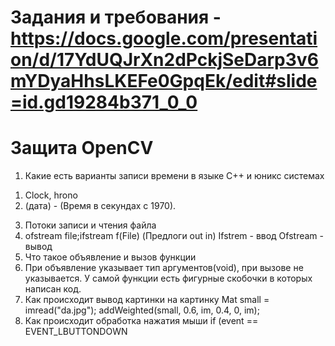 # Задания и требования - https://docs.google.com/presentation/d/17YdUQJrXn2dPckjSeDarp3v6mYDyaHhsLKEFe0GpqEk/edit#slide=id.gd19284b371_0_0


# Защита OpenCV
1. Какие есть варианты записи времени в языке С++ и юникс системах
1) Clock, hrono
2) (дата) - (Время в секундах с 1970).
3. Потоки записи и чтения файла
4. ofstream file;ifstream f(File)
 (Предлоги out in)
 Ifstrem - ввод 
 Ofstream - вывод
5. Что такое объявление и вызов функции
6. При объявление указывает тип аргументов(void), при вызове не указывается. У самой функции есть фигурные скобочки в которых написан код. 
7. Как происходит вывод картинки на картинку
 Mat small = imread("da.jpg");
addWeighted(small, 0.6, im, 0.4, 0, im);
10. Как происходит обработка нажатия мыши
 if (event == EVENT_LBUTTONDOWN
